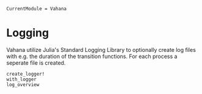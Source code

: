 ```@meta
CurrentModule = Vahana
```

# Logging

Vahana utilize Julia's Standard Logging Library to optionally create
log files with e.g. the duration of the transition functions. For each
process a seperate file is created.

```@docs
create_logger!
with_logger
log_overview
```
